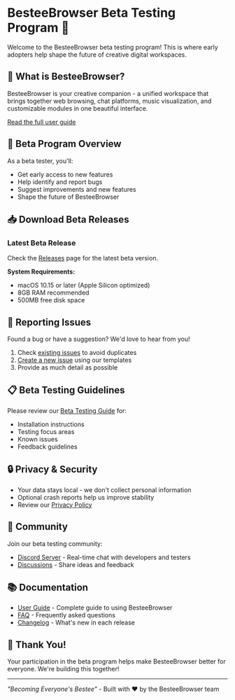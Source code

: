 # BesteeBrowser Beta Testing Program 🚀

Welcome to the BesteeBrowser beta testing program! This is where early adopters help shape the future of creative digital workspaces.

## 🌟 What is BesteeBrowser?

BesteeBrowser is your creative companion - a unified workspace that brings together web browsing, chat platforms, music visualization, and customizable modules in one beautiful interface.

[Read the full user guide](docs/USER_GUIDE.md)

## 🎯 Beta Program Overview

As a beta tester, you'll:
- Get early access to new features
- Help identify and report bugs
- Suggest improvements and new features
- Shape the future of BesteeBrowser

## 📥 Download Beta Releases

### Latest Beta Release
Check the [Releases](https://github.com/YOUR_USERNAME/bESTEEbROWSER-beta/releases) page for the latest beta version.

**System Requirements:**
- macOS 10.15 or later (Apple Silicon optimized)
- 8GB RAM recommended
- 500MB free disk space

## 🐛 Reporting Issues

Found a bug or have a suggestion? We'd love to hear from you!

1. Check [existing issues](https://github.com/YOUR_USERNAME/bESTEEbROWSER-beta/issues) to avoid duplicates
2. [Create a new issue](https://github.com/YOUR_USERNAME/bESTEEbROWSER-beta/issues/new/choose) using our templates
3. Provide as much detail as possible

## 📋 Beta Testing Guidelines

Please review our [Beta Testing Guide](docs/BETA_TESTING_GUIDE.md) for:
- Installation instructions
- Testing focus areas
- Known issues
- Feedback guidelines

## 🔒 Privacy & Security

- Your data stays local - we don't collect personal information
- Optional crash reports help us improve stability
- Review our [Privacy Policy](docs/PRIVACY.md)

## 💬 Community

Join our beta testing community:
- [Discord Server](YOUR_DISCORD_LINK) - Real-time chat with developers and testers
- [Discussions](https://github.com/YOUR_USERNAME/bESTEEbROWSER-beta/discussions) - Share ideas and feedback

## 📚 Documentation

- [User Guide](docs/USER_GUIDE.md) - Complete guide to using BesteeBrowser
- [FAQ](docs/FAQ.md) - Frequently asked questions
- [Changelog](CHANGELOG.md) - What's new in each release

## 🙏 Thank You!

Your participation in the beta program helps make BesteeBrowser better for everyone. We're building this together!

---

*"Becoming Everyone's Bestee"* - Built with ❤️ by the BesteeBrowser team